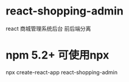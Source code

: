 # react-shopping-admin
react 商城管理系统后台 前后端分离

# npm 5.2+ 可使用npx
npx create-react-app react-shopping-admin   

